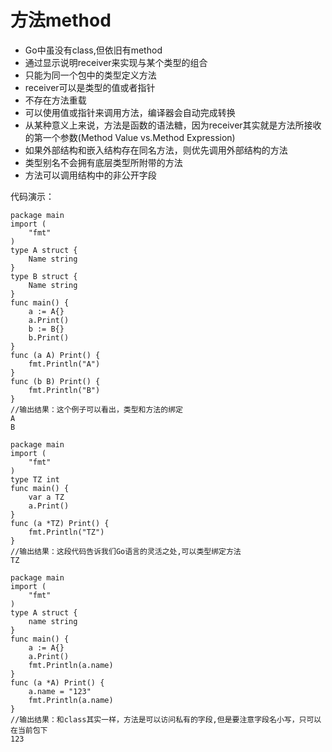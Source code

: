 方法method
=====
* Go中虽没有class,但依旧有method
* 通过显示说明receiver来实现与某个类型的组合
* 只能为同一个包中的类型定义方法
* receiver可以是类型的值或者指针
* 不存在方法重载
* 可以使用值或指针来调用方法，编译器会自动完成转换
* 从某种意义上来说，方法是函数的语法糖，因为receiver其实就是方法所接收的第一个参数(Method Value vs.Method Expression)
* 如果外部结构和嵌入结构存在同名方法，则优先调用外部结构的方法
* 类型别名不会拥有底层类型所附带的方法
* 方法可以调用结构中的非公开字段

代码演示：
```
package main
import (
	"fmt"
)
type A struct {
	Name string
}
type B struct {
	Name string
}
func main() {
	a := A{}
	a.Print()
	b := B{}
	b.Print()
}
func (a A) Print() {
	fmt.Println("A")
}
func (b B) Print() {
	fmt.Println("B")
}
//输出结果：这个例子可以看出，类型和方法的绑定
A
B

package main
import (
	"fmt"
)
type TZ int
func main() {
	var a TZ
	a.Print()
}
func (a *TZ) Print() {
	fmt.Println("TZ")
}
//输出结果：这段代码告诉我们Go语言的灵活之处,可以类型绑定方法
TZ

package main
import (
	"fmt"
)
type A struct {
	name string
}
func main() {
	a := A{}
	a.Print()
	fmt.Println(a.name)
}
func (a *A) Print() {
	a.name = "123"
	fmt.Println(a.name)
}
//输出结果：和class其实一样，方法是可以访问私有的字段,但是要注意字段名小写，只可以在当前包下
123